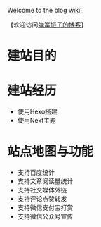 Welcome to the blog wiki!

【欢迎访问[弹簧振子的博客](http://blog.cannot.cc/)】

# 建站目的

# 建站经历

- 使用Hexo搭建
- 使用Next主题

# 站点地图与功能
- 支持百度统计
- 支持文章阅读量统计
- 支持社交媒体外链
- 支持评论点赞转发
- 支持微信支付宝打赏
- 支持微信公众号宣传
